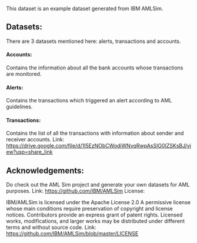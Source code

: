 
This dataset is an example dataset generated from IBM AMLSim.

## Datasets:

There are 3 datasets mentioned here: alerts, transactions and accounts.

#### Accounts: 
Contains the information about all the bank accounts whose transactions are monitored.

#### Alerts: 
Contains the transactions which triggered an alert according to AML guidelines.

#### Transactions: 
Contains the list of all the transactions with information about sender and receiver accounts.
Link: https://drive.google.com/file/d/1l5EzNObCWodiWNvqRwpAsSIG0IZSKsBJ/view?usp=share_link


## Acknowledgements:

Do check out the AML Sim project and generate your own datasets for AML purposes.
Link: https://github.com/IBM/AMLSim
License:

IBM/AMLSim is licensed under the Apache License 2.0 A permissive license whose main conditions require preservation of copyright and license notices. Contributors provide an express grant of patent rights. Licensed works, modifications, and larger works may be distributed under different terms and without source code. Link: https://github.com/IBM/AMLSim/blob/master/LICENSE
